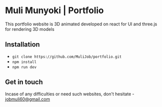 # Muli Munyoki | Portfolio

This portfolio website is 3D animated developed on react for UI and three.js for rendering 3D models

## Installation

- `git clone https://github.com/MuliJob/portfolio.git`
- `npm install`
- `npm run dev`

## Get in touch

Incase of any difficulties or need such websites, don't hesitate - jobmuli60@gmail.com

